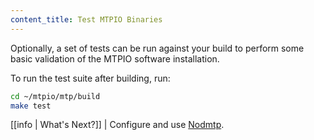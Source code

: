 ```yaml
---
content_title: Test MTPIO Binaries
---
```


Optionally, a set of tests can be run against your build to perform some basic validation of the MTPIO software installation.

To run the test suite after building, run:

```sh
cd ~/mtpio/mtp/build
make test
```

[[info | What's Next?]]
| Configure and use [Nodmtp](../../../01_nodmtp/index.md).
